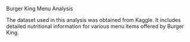 Burger King Menu Analysis

The dataset used in this analysis was obtained from Kaggle. It includes detailed nutritional information for various menu items offered by Burger King.
